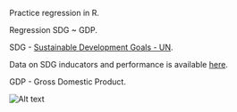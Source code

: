 
Practice regression in R.

Regression SDG ~ GDP.

SDG - [Sustainable Development Goals - UN](https://www.un.org/sustainabledevelopment/sustainable-development-goals/).


Data on SDG inducators and performance is available [here](https://unstats.un.org/sdgs/indicators/database/).


GDP - Gross Domestic Product.


![Alt text](https://github.com/KristinaGov/2020-SDG/blob/master/regression.jpg?raw=true "Multiple regression of GDP (ln) to SDG performance")       
